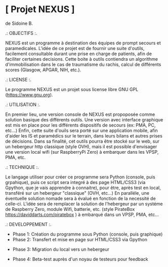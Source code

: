 [ Projet NEXUS ]
================

de Sidoine B.


.: OBJECTIFS :.

NEXUS est un programme à destination des équipes de prompt secours et paramedicales.
L'idée de ce projet est de fournir une suite d'outils, facilement consultable durant une prise en charge de patients, afin de faciliter certaines decisions.
Cette boite à outils contiendra un algorithme d'immobilisation dans le cas de traumatisme du rachis, calcul de différents scores (Glasgow, APGAR, NIH, etc.).

.: LICENSE :.

Le programme NEXUS est un projet sous license libre GNU GPL (https://www.gnu.org).

.: UTILISATION :.

En premier lieu, une version console de NEXUS est propoposée comme solution basique des différents outils.
Une version avec interface graphique est mis en place pour les différents dispositifs de secours (ex: PMA, PC, etc...) 
Enfin, cette suite d'ouils sera porté sur une application mobile, afin d'aider les IS et paramédics sur le terrain, dans leurs bilans et autres prises de décisions.
Dans sa finalité, cet outils pourra être stocké sur le web, sur un hebergeur http classique (style OVH), mais il est possible d'envisager une version local wifi (sur RaspberryPi Zero) à embarquer dans les VPSP, PMA, etc.


.: TECHNIQUE :.

Le langage utiliser pour créer ce programme sera Python (console, puis grpahique), puis ce script sera integré à des page HTML/CSS3 (via Gpython, que je vais apprendre à connaitre), pour être, après test en local, transféré sur un hebergeur "classique" (OVH, etc...)
En paralléle, une éventuelle solution nomade sera à évalué en fonction de la necessité de celle-ci. L'idée sera de remplacer la solution de l'hebergeur par un systéme de Raspberry Zero, module Wifi, batterie, etc. (style PirateBox https://daviddarts.com/piratebox ) à embarqué dans un VPSP, PMA, etc...

.: DEVELOPPEMENT :.

+ Phase 1: Création du programme sous Python (console, puis graphique)
+ Phase 2: Transfert et mise en page sur HTML/CSS3 via Gpython
* Phase 3: Migration du local vers un hebergeur
+ Phase 4: Beta-test auprès d'un noyau de testeurs pour feedback